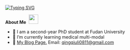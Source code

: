 [![Typing SVG](https://readme-typing-svg.demolab.com/?lines=YOLO+-+You+Only+Live+Once)](https://git.io/typing-svg)


<div align="display:flex; align-items: center;"> 
  <span><strong>About Me</strong></span>
  <img src="https://user-images.githubusercontent.com/5679180/79618120-0daffb80-80be-11ea-819e-d2b0fa904d07.gif", 
       id="logo" style="height:30px; width:30px; margin-left:5px" /> 
</div>


  
  
 
- 📖 I am a second-year PhD student at Fudan University
- 🌱 I’m currently learning medical multi-modal
- 👯 <a href="https://www.zhihu.com/people/superball-15/posts">My Blog Page.</a> Email: qingqiuli0811@gmail.com
<!-- 
<div align="center"> <img height="137px" src="https://github-readme-stats.vercel.app/api?username=sun0225SUN&hide_title=true&hide_border=true&show_icons=trueline_height=21&text_color=000&icon_color=000&bg_color=0,ea6161,ffc64d,fffc4d,52fa5a&theme=graywhite" /> 
 <img src="https://github-readme-stats.vercel.app/api/top-langs/?username=sun0225SUN&hide_title=true&hide_border=true&layout=compact&langs_count=6&text_color=000&icon_color=fff&bg_color=0,52fa5a,4dfcff,c64dff&theme=graywhite" /> 
</div> -->


